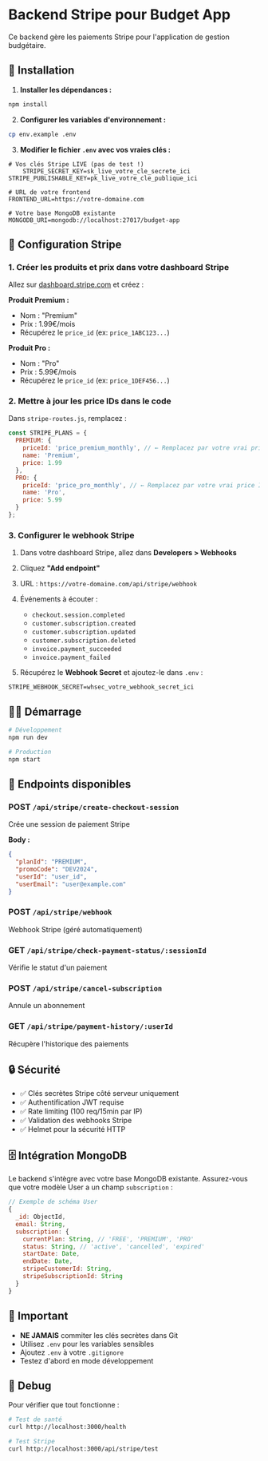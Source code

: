 # Backend Stripe pour Budget App

Ce backend gère les paiements Stripe pour l'application de gestion budgétaire.

## 🚀 Installation

1. **Installer les dépendances :**
```bash
npm install
```

2. **Configurer les variables d'environnement :**
```bash
cp env.example .env
```

3. **Modifier le fichier `.env` avec vos vraies clés :**
```env
# Vos clés Stripe LIVE (pas de test !)
    STRIPE_SECRET_KEY=sk_live_votre_cle_secrete_ici
STRIPE_PUBLISHABLE_KEY=pk_live_votre_cle_publique_ici

# URL de votre frontend
FRONTEND_URL=https://votre-domaine.com

# Votre base MongoDB existante
MONGODB_URI=mongodb://localhost:27017/budget-app
```

## 🔧 Configuration Stripe

### 1. Créer les produits et prix dans votre dashboard Stripe

Allez sur [dashboard.stripe.com](https://dashboard.stripe.com) et créez :

**Produit Premium :**
- Nom : "Premium"
- Prix : 1.99€/mois
- Récupérez le `price_id` (ex: `price_1ABC123...`)

**Produit Pro :**
- Nom : "Pro" 
- Prix : 5.99€/mois
- Récupérez le `price_id` (ex: `price_1DEF456...`)

### 2. Mettre à jour les price IDs dans le code

Dans `stripe-routes.js`, remplacez :
```javascript
const STRIPE_PLANS = {
  PREMIUM: {
    priceId: 'price_premium_monthly', // ← Remplacez par votre vrai price ID
    name: 'Premium',
    price: 1.99
  },
  PRO: {
    priceId: 'price_pro_monthly', // ← Remplacez par votre vrai price ID
    name: 'Pro',
    price: 5.99
  }
};
```

### 3. Configurer le webhook Stripe

1. Dans votre dashboard Stripe, allez dans **Developers > Webhooks**
2. Cliquez **"Add endpoint"**
3. URL : `https://votre-domaine.com/api/stripe/webhook`
4. Événements à écouter :
   - `checkout.session.completed`
   - `customer.subscription.created`
   - `customer.subscription.updated`
   - `customer.subscription.deleted`
   - `invoice.payment_succeeded`
   - `invoice.payment_failed`

5. Récupérez le **Webhook Secret** et ajoutez-le dans `.env` :
```env
STRIPE_WEBHOOK_SECRET=whsec_votre_webhook_secret_ici
```

## 🏃‍♂️ Démarrage

```bash
# Développement
npm run dev

# Production
npm start
```

## 📡 Endpoints disponibles

### POST `/api/stripe/create-checkout-session`
Crée une session de paiement Stripe

**Body :**
```json
{
  "planId": "PREMIUM",
  "promoCode": "DEV2024",
  "userId": "user_id",
  "userEmail": "user@example.com"
}
```

### POST `/api/stripe/webhook`
Webhook Stripe (géré automatiquement)

### GET `/api/stripe/check-payment-status/:sessionId`
Vérifie le statut d'un paiement

### POST `/api/stripe/cancel-subscription`
Annule un abonnement

### GET `/api/stripe/payment-history/:userId`
Récupère l'historique des paiements

## 🔒 Sécurité

- ✅ Clés secrètes Stripe côté serveur uniquement
- ✅ Authentification JWT requise
- ✅ Rate limiting (100 req/15min par IP)
- ✅ Validation des webhooks Stripe
- ✅ Helmet pour la sécurité HTTP

## 🗄️ Intégration MongoDB

Le backend s'intègre avec votre base MongoDB existante. Assurez-vous que votre modèle User a un champ `subscription` :

```javascript
// Exemple de schéma User
{
  _id: ObjectId,
  email: String,
  subscription: {
    currentPlan: String, // 'FREE', 'PREMIUM', 'PRO'
    status: String, // 'active', 'cancelled', 'expired'
    startDate: Date,
    endDate: Date,
    stripeCustomerId: String,
    stripeSubscriptionId: String
  }
}
```

## 🚨 Important

- **NE JAMAIS** commiter les clés secrètes dans Git
- Utilisez `.env` pour les variables sensibles
- Ajoutez `.env` à votre `.gitignore`
- Testez d'abord en mode développement

## 🐛 Debug

Pour vérifier que tout fonctionne :

```bash
# Test de santé
curl http://localhost:3000/health

# Test Stripe
curl http://localhost:3000/api/stripe/test
``` 